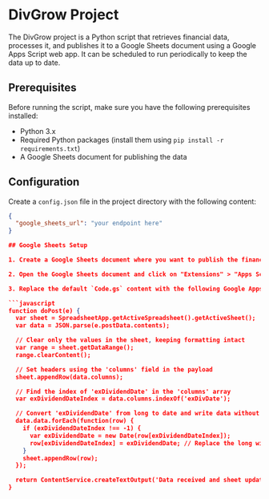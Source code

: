 # DivGrow Project

The DivGrow project is a Python script that retrieves financial data, processes it, and publishes it to a Google Sheets document using a Google Apps Script web app. It can be scheduled to run periodically to keep the data up to date.

## Prerequisites

Before running the script, make sure you have the following prerequisites installed:

- Python 3.x
- Required Python packages (install them using `pip install -r requirements.txt`)
- A Google Sheets document for publishing the data

## Configuration

Create a `config.json` file in the project directory with the following content:

```json
{
  "google_sheets_url": "your endpoint here"
}

## Google Sheets Setup

1. Create a Google Sheets document where you want to publish the financial data.

2. Open the Google Sheets document and click on "Extensions" > "Apps Script" to open the Google Apps Script editor.

3. Replace the default `Code.gs` content with the following Google Apps Script code:

```javascript
function doPost(e) {
  var sheet = SpreadsheetApp.getActiveSpreadsheet().getActiveSheet();
  var data = JSON.parse(e.postData.contents);

  // Clear only the values in the sheet, keeping formatting intact
  var range = sheet.getDataRange();
  range.clearContent();

  // Set headers using the 'columns' field in the payload
  sheet.appendRow(data.columns);

  // Find the index of 'exDividendDate' in the 'columns' array
  var exDividendDateIndex = data.columns.indexOf('exDivDate');

  // Convert 'exDividendDate' from long to date and write data without headers
  data.data.forEach(function(row) {
    if (exDividendDateIndex !== -1) {
      var exDividendDate = new Date(row[exDividendDateIndex]);
      row[exDividendDateIndex] = exDividendDate; // Replace the long with the date object
    }
    sheet.appendRow(row);
  });

  return ContentService.createTextOutput('Data received and sheet updated successfully.  Secure');
}

